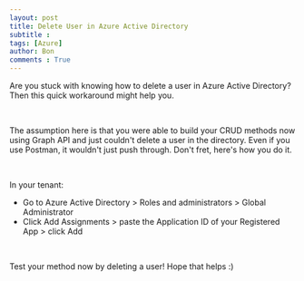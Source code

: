 ```yaml
---
layout: post
title: Delete User in Azure Active Directory
subtitle :
tags: [Azure]
author: Bon
comments : True
---
```


Are you stuck with knowing how to delete a user in Azure Active Directory? Then this quick workaround might help you.

<br>

The assumption here is that you were able to build your CRUD methods now using Graph API and just couldn't delete a user in the directory. Even if you use Postman, it wouldn't just push through. Don't fret, here's how you do it.

<br>

In your tenant:
- Go to Azure Active Directory > Roles and administrators > Global Administrator
- Click Add Assignments > paste the Application ID of your Registered App > click Add

<br>

Test your method now by deleting a user! Hope that helps :)

